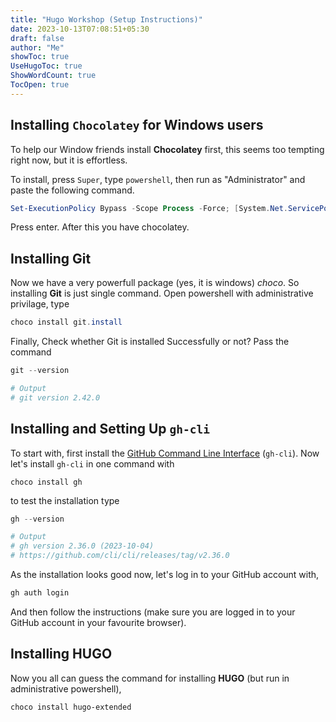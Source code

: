 ```yaml
---
title: "Hugo Workshop (Setup Instructions)"
date: 2023-10-13T07:08:51+05:30
draft: false
author: "Me"
showToc: true
UseHugoToc: true
ShowWordCount: true
TocOpen: true
---
```


## Installing `Chocolatey` for Windows users

To help our Window friends install **Chocolatey** first, this seems too tempting right now, but it is effortless.

To install, press `Super`, type `powershell`, then run as "Administrator" and paste the following command.

<!-- ```batch
@"%SystemRoot%\System32\WindowsPowerShell\v1.0\powershell.exe" -NoProfile -InputFormat None -ExecutionPolicy Bypass -Command "[System.Net.ServicePointManager]::SecurityProtocol = 3072; iex ((New-Object System.Net.WebClient).DownloadString('https://community.chocolatey.org/install.ps1'))" && SET "PATH=%PATH%;%ALLUSERSPROFILE%\chocolatey\bin"
``` -->
```powershell
Set-ExecutionPolicy Bypass -Scope Process -Force; [System.Net.ServicePointManager]::SecurityProtocol = [System.Net.ServicePointManager]::SecurityProtocol -bor 3072; iex ((New-Object System.Net.WebClient).DownloadString('https://community.chocolatey.org/install.ps1'))
```

Press enter. After this you have chocolatey.

## Installing Git

Now we have a very powerfull package (yes, it is windows) *choco*. So installing **Git** is just single command.
Open powershell with administrative privilage, type

```powershell
choco install git.install
```

Finally, Check whether Git is installed Successfully or not? Pass the command

```powershell
git --version

# Output
# git version 2.42.0
```

## Installing and Setting Up `gh-cli`

To start with, first install the [GitHub Command Line Interface](https://github.com/cli/cli#installation) (`gh-cli`). Now let's install `gh-cli` in one command with

```batch
choco install gh
```

to test the installation type

```powershell
gh --version

# Output
# gh version 2.36.0 (2023-10-04)
# https://github.com/cli/cli/releases/tag/v2.36.0
```

As the installation looks good now, let's log in to your GitHub account with,

```bash
gh auth login
```

And then follow the instructions (make sure you are logged in to your GitHub account in your favourite browser).

## Installing HUGO

Now you all can guess the command for installing **HUGO** (but run in administrative powershell),

```powershell
choco install hugo-extended
```
